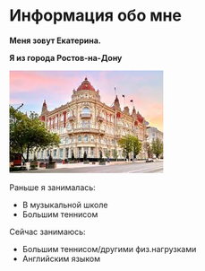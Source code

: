 # Информация обо мне

**Меня зовут Екатерина.**

**Я из города Ростов-на-Дону**

![Rostov-na-Donu](image.png)

Раньше я занималась:
* В музыкальной школе
* Большим теннисом
  
Сейчас занимаюсь:
* Большим теннисом/другими физ.нагрузками
* Английским языком